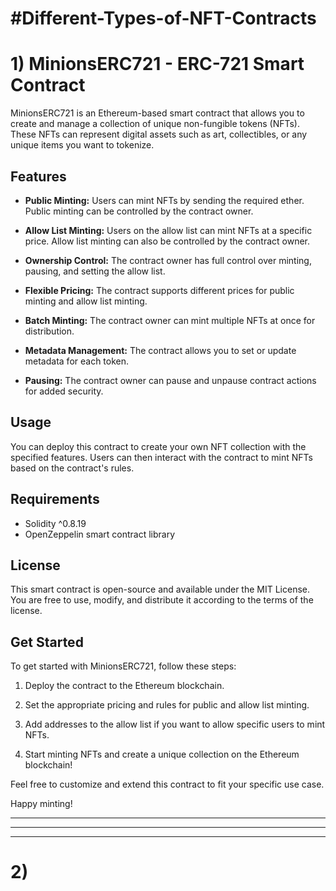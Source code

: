 # #Different-Types-of-NFT-Contracts

# 1) MinionsERC721 - ERC-721 Smart Contract

MinionsERC721 is an Ethereum-based smart contract that allows you to create and manage a collection of unique non-fungible tokens (NFTs). These NFTs can represent digital assets such as art, collectibles, or any unique items you want to tokenize.

## Features

- **Public Minting:** Users can mint NFTs by sending the required ether. Public minting can be controlled by the contract owner.

- **Allow List Minting:** Users on the allow list can mint NFTs at a specific price. Allow list minting can also be controlled by the contract owner.

- **Ownership Control:** The contract owner has full control over minting, pausing, and setting the allow list.

- **Flexible Pricing:** The contract supports different prices for public minting and allow list minting.

- **Batch Minting:** The contract owner can mint multiple NFTs at once for distribution.

- **Metadata Management:** The contract allows you to set or update metadata for each token.

- **Pausing:** The contract owner can pause and unpause contract actions for added security.

## Usage

You can deploy this contract to create your own NFT collection with the specified features. Users can then interact with the contract to mint NFTs based on the contract's rules.

## Requirements

- Solidity ^0.8.19
- OpenZeppelin smart contract library

## License

This smart contract is open-source and available under the MIT License. You are free to use, modify, and distribute it according to the terms of the license.

## Get Started

To get started with MinionsERC721, follow these steps:

1. Deploy the contract to the Ethereum blockchain.

2. Set the appropriate pricing and rules for public and allow list minting.

3. Add addresses to the allow list if you want to allow specific users to mint NFTs.

4. Start minting NFTs and create a unique collection on the Ethereum blockchain!

Feel free to customize and extend this contract to fit your specific use case.

Happy minting!

---------------------------------------------------------------------------------------------------------------
---------------------------------------------------------------------------------------------------------------
---------------------------------------------------------------------------------------------------------------

# 2)
